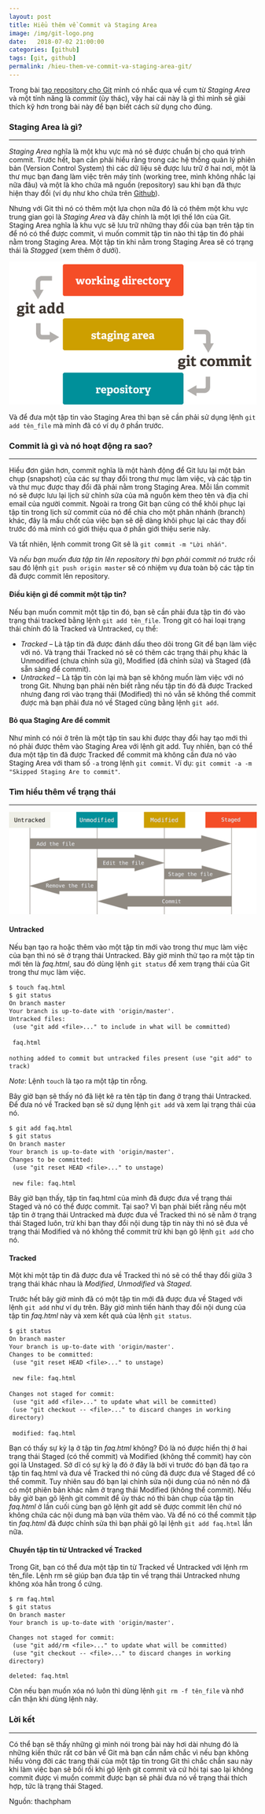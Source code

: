 ```yaml
---
layout: post
title: Hiểu thêm về Commit và Staging Area
image: /img/git-logo.png
date:   2018-07-02 21:00:00
categories: [github]
tags: [git, github]
permalink: /hieu-them-ve-commit-va-staging-area-git/
---
```


Trong bài [tạo repository cho Git](https://xtapo.github.io/cach-tao-repository-cho-git/) mình có nhắc qua về cụm từ *Staging Area* và một tính năng là *commit* (ủy thác), vậy hai cái này là gì thì mình sẽ giải thích kỹ hơn trong bài này để bạn biết cách sử dụng cho đúng.

### Staging Area là gì?
---
_Staging Area_ nghĩa là một khu vực mà nó sẽ được chuẩn bị cho quá trình commit. Trước hết, bạn cần phải hiểu rằng trong các hệ thống quản lý phiên bản (Version Control System) thì các dữ liệu sẽ được lưu trữ ở hai nơi, một là thư mục bạn đang làm việc trên máy tính (working tree, mình không nhắc lại nữa đâu) và một là kho chứa mã nguồn (repository) sau khi bạn đã thực hiện thay đổi (ví dụ như kho chứa trên [Github](https://github.com/)).

Nhưng với Git thì nó có thêm một lựa chọn nữa đó là có thêm một khu vực trung gian gọi là *Staging Area* và đây chính là một lợi thế lớn của Git. Staging Area nghĩa là khu vực sẽ lưu trữ những thay đổi của bạn trên tập tin để nó có thể được commit, vì muốn commit tập tin nào thì tập tin đó phải nằm trong Staging Area. Một tập tin khi nằm trong Staging Area sẽ có trạng thái là *Stagged* (xem thêm ở dưới).

![Mô hình giải thích cách hoạt động của Staging Area](/img/git-staging-area.png "Mô hình giải thích cách hoạt động của Staging Area.")

Và để đưa một tập tin vào Staging Area thì bạn sẽ cần phải sử dụng lệnh `git add tên_file` mà mình đã có ví dụ ở phần trước.

### Commit là gì và nó hoạt động ra sao?
---
Hiểu đơn giản hơn, commit nghĩa là một hành động để Git lưu lại một bản chụp (snapshot) của các sự thay đổi trong thư mục làm việc, và các tập tin và thư mục được thay đổi đã phải nằm trong Staging Area. Mỗi lần commit nó sẽ được lưu lại lịch sử chỉnh sửa của mã nguồn kèm theo tên và địa chỉ email của người commit. Ngoài ra trong Git bạn cũng có thể khôi phục lại tập tin trong lịch sử commit của nó để chia cho một phân nhánh (branch) khác, đây là mấu chốt của việc bạn sẽ dễ dàng khôi phục lại các thay đổi trước đó mà mình có giới thiệu qua ở phần giới thiệu serie này.

Và tất nhiên, lệnh commit trong Git sẽ là `git commit -m "Lời nhắn"`.

Và *nếu bạn muốn đưa tập tin lên repository thì bạn phải commit nó trước* rồi sau đó lệnh `git push origin master` sẽ có nhiệm vụ đưa toàn bộ các tập tin đã được commit lên repository.

#### Điều kiện gì để commit một tập tin?

Nếu bạn muốn commit một tập tin đó, bạn sẽ cần phải đưa tập tin đó vào trạng thái tracked bằng lệnh `git add tên_file`. Trong git có hai loại trạng thái chính đó là Tracked và Untracked, cụ thể:

* *Tracked* – Là tập tin đã được đánh dấu theo dõi trong Git để bạn làm việc với nó. Và trạng thái Tracked nó sẽ có thêm các trạng thái phụ khác là Unmodified (chưa chỉnh sửa gì), Modified (đã chỉnh sửa) và Staged (đã sẵn sàng để commit).
* *Untracked* – Là tập tin còn lại mà bạn sẽ không muốn làm việc với nó trong Git.
Nhưng bạn phải nên biết rằng nếu tập tin đó đã được Tracked nhưng đang rơi vào trạng thái (Modified) thì nó vẫn sẽ không thể commit được mà bạn phải đưa nó về Staged cũng bằng lệnh `git add`.

#### Bỏ qua Staging Are để commit

Như mình có nói ở trên là một tập tin sau khi được thay đổi hay tạo mới thì nó phải được thêm vào Staging Area với lệnh git add. Tuy nhiên, bạn có thể đưa một tập tin đã được Tracked để commit mà không cần đưa nó vào Staging Area với tham số `-a` trong lệnh `git commit`. Ví dụ: `git commit -a -m "Skipped Staging Are to commit"`.

### Tìm hiểu thêm về trạng thái
---
![Vòng đợi trạng thái của các tập tin](/img/git-lifecycle.png "Vòng đợi trạng thái của các tập tin")

#### Untracked

Nếu bạn tạo ra hoặc thêm vào một tập tin mới vào trong thư mục làm việc của bạn thì nó sẽ ở trạng thái Untracked. Bây giờ mình thử tạo ra một tập tin mới tên là _faq.html_, sau đó dùng lệnh `git status` để xem trạng thái của Git trong thư mục làm việc.

```
$ touch faq.html
$ git status
On branch master
Your branch is up-to-date with 'origin/master'.
Untracked files:
 (use "git add <file>..." to include in what will be committed)

 faq.html

nothing added to commit but untracked files present (use "git add" to track)
```

_Note_: Lệnh `touch` là tạo ra một tập tin rỗng.

Bây giờ bạn sẽ thấy nó đã liệt kê ra tên tập tin đang ở trạng thái Untracked. Để đưa nó về Tracked bạn sẽ sử dụng lệnh `git add` và xem lại trạng thái của nó.

```
$ git add faq.html
$ git status
On branch master
Your branch is up-to-date with 'origin/master'.
Changes to be committed:
 (use "git reset HEAD <file>..." to unstage)

 new file: faq.html
```

Bây giờ bạn thấy, tập tin faq.html của mình đã được đưa về trạng thái Staged và nó có thể được commit. Tại sao? Vì bạn phải biết rằng nếu một tập tin ở trạng thái Untracked mà được đưa về Tracked thì nó sẽ nằm ở trạng thái Staged luôn, trừ khi bạn thay đổi nội dung tập tin này thì nó sẽ đưa về trạng thái Modified và nó không thể commit trừ khi bạn gõ lệnh `git add` cho nó.

#### Tracked

Một khi một tập tin đã được đưa về Tracked thì nó sẽ có thể thay đổi giữa 3 trạng thái khác nhau là *Modified*, *Unmodified* và *Staged*.

Trước hết bây giờ mình đã có một tập tin mới đã được đưa về Staged với lệnh `git add` như ví dụ trên. Bây giờ mình tiến hành thay đổi nội dung của tập tin _faq.html_ này và xem kết quả của lệnh `git status`.

```
$ git status
On branch master
Your branch is up-to-date with 'origin/master'.
Changes to be committed:
 (use "git reset HEAD <file>..." to unstage)

 new file: faq.html

Changes not staged for commit:
 (use "git add <file>..." to update what will be committed)
 (use "git checkout -- <file>..." to discard changes in working directory)

 modified: faq.html
```

Bạn có thấy sự kỳ lạ ở tập tin _faq.html_ không? Đó là nó được hiển thị ở hai trạng thái Staged (có thể commit) và Modified (không thể commit) hay còn gọi là Unstaged. Sở dĩ có sự kỳ lạ đó ở đây là bởi vì trước đó bạn đã tạo ra tập tin faq.html và đưa về Tracked thì nó cũng đã được đưa về Staged để có thể commit. Tuy nhiên sau đó bạn lại chỉnh sửa nội dung của nó nên nó đã có một phiên bản khác nằm ở trạng thái Modified (không thể commit). Nếu bây giờ bạn gõ lệnh git commit để ủy thác nó thì bản chụp của tập tin _faq.html_ ở lần cuối cùng bạn gõ lệnh git add sẽ được commit lên chứ nó không chứa các nội dung mà bạn vừa thêm vào. Và để nó có thể commit tập tin _faq.html_ đã được chỉnh sửa thì bạn phải gõ lại lệnh `git add faq.html` lần nữa.

#### Chuyển tập tin từ Untracked về Tracked

Trong Git, bạn có thể đưa một tập tin từ Tracked về Untracked với lệnh rm tên_file. Lệnh rm sẽ giúp bạn đưa tập tin về trạng thái Untracked nhưng không xóa hẳn trong ổ cứng.

```
$ rm faq.html
$ git status
On branch master
Your branch is up-to-date with 'origin/master'.
```
```
Changes not staged for commit:
 (use "git add/rm <file>..." to update what will be committed)
 (use "git checkout -- <file>..." to discard changes in working directory)
```
```
deleted: faq.html
```

Còn nếu bạn muốn xóa nó luôn thì dùng lệnh `git rm -f tên_file` và nhớ cẩn thận khi dùng lệnh này.

### Lời kết
---
Có thể bạn sẽ thấy những gì mình nói trong bài này hơi dài nhưng đó là những kiến thức rất cơ bản về Git mà bạn cần nắm chắc vì nếu bạn không hiểu vòng đời các trang thái của một tập tin trong Git thì chắc chắn sau này khi làm việc bạn sẽ bối rối khi gõ lệnh git commit và cứ hỏi tại sao lại không commit được vì muốn commit được bạn sẽ phải đưa nó về trạng thái thích hợp, tức là trạng thái Staged.

Nguồn: thachpham